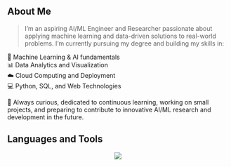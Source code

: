 ## About Me

> I’m an aspiring AI/ML Engineer and Researcher passionate about applying machine learning and data-driven solutions to real-world problems. I’m currently pursuing my degree and building my skills in:

🤖 Machine Learning & AI fundamentals<br>
📊 Data Analytics and Visualization<br>
☁️ Cloud Computing and Deployment<br>
💻 Python, SQL, and Web Technologies<br>

🌱 Always curious, dedicated to continuous learning, working on small projects, and preparing to contribute to innovative AI/ML research and development in the future.

## Languages and Tools

<p align="center">
  <a href="https://skillicons.dev">
    <img src="https://skillicons.dev/icons?i=html,css,js,figma,linux,vscode,git,mysql,python" />
  </a>
</p>
